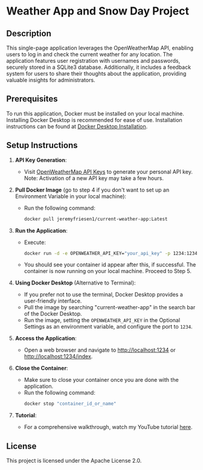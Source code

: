 # Weather App and Snow Day Project

## Description
This single-page application leverages the OpenWeatherMap API, enabling users to log in and check the current weather for any location. The application features user registration with usernames and passwords, securely stored in a SQLite3 database. Additionally, it includes a feedback system for users to share their thoughts about the application, providing valuable insights for administrators.

## Prerequisites
To run this application, Docker must be installed on your local machine. Installing Docker Desktop is recommended for ease of use. Installation instructions can be found at [Docker Desktop Installation](https://docs.docker.com/desktop/install/windows-install/).

## Setup Instructions
1. **API Key Generation**:
   - Visit [OpenWeatherMap API Keys](https://home.openweathermap.org/api_keys) to generate your personal API key. Note: Activation of a new API key may take a few hours.

2. **Pull Docker Image** (go to step 4 if you don't want to set up an Environment Variable in your local machine):
   - Run the following command:
     ```bash
     docker pull jeremyfriesen1/current-weather-app:Latest
     ```

3. **Run the Application**:
   - Execute:
     ```bash
     docker run -d -e OPENWEATHER_API_KEY="your_api_key" -p 1234:1234 jeremyfriesen1/current-weather-app:Latest
     ```
   - You should see your container id appear after this, if successful. The container is now running on your local machine. Proceed to Step 5. 

4. **Using Docker Desktop** (Alternative to Terminal):
   - If you prefer not to use the terminal, Docker Desktop provides a user-friendly interface.
   - Pull the image by searching "current-weather-app" in the search bar of the Docker Desktop.
   - Run the image, setting the `OPENWEATHER_API_KEY` in the Optional Settings as an environment variable, and configure the port to `1234`.

5. **Access the Application**:
   - Open a web browser and navigate to [http://localhost:1234](http://localhost:1234) or [http://localhost:1234/index](http://localhost:1234/index).

6. **Close the Container**:
   - Make sure to close your container once you are done with the application.
   - Run the following command:
     ```bash
     docker stop "container_id_or_name"
     ```
     
8. **Tutorial**:
   - For a comprehensive walkthrough, watch my YouTube tutorial [here](#).

## License
This project is licensed under the Apache License 2.0.

